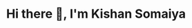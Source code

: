 <h1 align="center">Hi there 👋, I'm Kishan Somaiya</h1>
<!--
**kishansomaiya/kishansomaiya** is a ✨ _special_ ✨ repository because its `README.md` (this file) appears on your GitHub profile.

Here are some ideas to get you started:

- 🔭 I’m currently working on ...
- 🌱 I’m currently learning ...
- 👯 I’m looking to collaborate on ...
- 🤔 I’m looking for help with ...
- 💬 Ask me about ...
- 📫 How to reach me: ...
- 😄 Pronouns: ...
- ⚡ Fun fact: ...
-->

## LinkedIn profile
![<img align="left" alt=" " width="22px" src="https://cdn.jsdelivr.net/npm/simple-icons@v3/icons/linkedin.svg" />](https://www.linkedin.com/in/kishan-somaiya-9825a3192/)

- 🔭 I’m currently leaning React.
